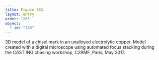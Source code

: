 ```yaml
---
title: Figure 283
layout: entry
order: 1283
object:
  - id: "283"
---
```


3D model of a chisel mark in an unalloyed electrolytic copper. Model created with a digital microscope using automated focus stacking during the CAST:ING chasing workshop, C2RMF, Paris, May 2017.
